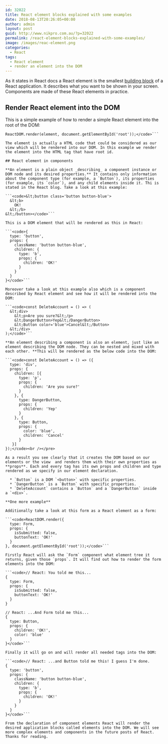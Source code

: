 ```yaml
---
id: 32022
title: React element blocks explained with some examples
date: 2018-08-13T20:26:05+00:00
author: admin
layout: post
guid: http://www.nikpro.com.au/?p=32022
permalink: /react-element-blocks-explained-with-some-examples/
image: /images/reac-element.png
categories:
  - React
tags:
  - React element
  - render an element into the DOM
---
```

 

As it states in React docs a React element is the smallest [building block](http://www.nikpro.com.au/react-component-building-blocks-simple-explanation-part-1/) of a React application. It describes what you want to be shown in your screen. Components are made of these React elements in practice.

## Render React element into the DOM

This is a simple example of how to render a simple React element into the root of the DOM:

```<code>const element = &lt;h1>Hello, world&lt;/h1>;
ReactDOM.render(element, document.getElementById('root'));</code>```

The element is actually a HTML code that could be considered as our view which will be rendered into our DOM. In this example we render the element into the HTML tag that have root id.

## React element in components

**An element is a plain object _describing_ a component instance or DOM node and its desired properties.** It contains only information about the component type (for example, a `Button`), its properties (for example, its `color`), and any child elements inside it. Thi is stated in the React blog. Take a look at this example:

```<code>&lt;button class='button button-blue'>
  &lt;b>
    OK!
  &lt;/b>
&lt;/button></code>```

This is a DOM element that will be rendered as this in React:

```<code>{
  type: 'button',
  props: {
    className: 'button button-blue',
    children: {
      type: 'b',
      props: {
        children: 'OK!'
      }
    }
  }
}</code>```

Moreover take a look at this example also which is a component described by React element and see how it will be rendered into the DOM:

```<code>const DeleteAccount = () => (
  &lt;div>
    &lt;p>Are you sure?&lt;/p>
    &lt;DangerButton>Yep&lt;/DangerButton>
    &lt;Button color='blue'>Cancel&lt;/Button>
  &lt;/div>
);</code>```

**An element describing a component is also an element, just like an element describing the DOM node. They can be nested and mixed with each other. **This will be rendered as the below code into the DOM:

```<code>const DeleteAccount = () => ({
  type: 'div',
  props: {
    children: [{
      type: 'p',
      props: {
        children: 'Are you sure?'
      }
    }, {
      type: DangerButton,
      props: {
        children: 'Yep'
      }
    }, {
      type: Button,
      props: {
        color: 'blue',
        children: 'Cancel'
      }
   }]
});</code><br /></pre>

As a result you see clearly that it creates the DOM based on our elements or the view  and renders them with their own properties as **props**. Each and every tag has its own props and children and type rendered as we specify in our element declaration.

  * `Button` is a DOM `<button>` with specific properties.
  * `DangerButton` is a `Button` with specific properties.
  * `DeleteAccount` contains a `Button` and a `DangerButton` inside a `<div>`.

**One more example**

Additionally take a look at this form as a React element as a form:

```<code>ReactDOM.render({
  type: Form,
  props: {
    isSubmitted: false,
    buttonText: 'OK!'
  }
}, document.getElementById('root'));</code>```

Firstly React will ask the `Form` component what element tree it returns, given those `props`. It will find out how to render the form elements into the DOM:

```<code>// React: You told me this...
{
  type: Form,
  props: {
    isSubmitted: false,
    buttonText: 'OK!'
  }
}

// React: ...And Form told me this...
{
  type: Button,
  props: {
    children: 'OK!',
    color: 'blue'
  }
}</code>```

Finally it will go on and will render all needed tags into the DOM:

```<code>// React: ...and Button told me this! I guess I'm done.
{
  type: 'button',
  props: {
    className: 'button button-blue',
    children: {
      type: 'b',
      props: {
        children: 'OK!'
      }
    }
  }
}</code>```

From the declaration of component elements React will render the desired application blocks called elements into the DOM. We will see more complex elements and components in the future posts of React. Thanks for reading.